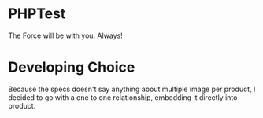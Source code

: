 # PHPTest
The Force will be with you. Always!

# Developing Choice
Because the specs doesn't say anything about multiple image per product, I
decided to go with a one to one relationship, embedding it directly into product.
